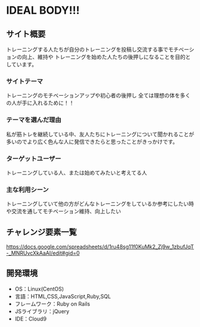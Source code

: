 # IDEAL BODY!!!

## サイト概要
トレーニングする人たちが自分のトレーニングを投稿し交流する事でモチベーションの向上、維持や
トレーニングを始めた人たちの後押しになることを目的としています。

### サイトテーマ
トレーニングのモチベーションアップや初心者の後押し
全ては理想の体を多くの人が手に入れるために！！

### テーマを選んだ理由
私が筋トレを継続している中、友人たちにトレーニングについて聞かれることが多いのでより広く色んな人に発信できたらと思ったことがきっかけです。

### ターゲットユーザー
トレーニングしている人、または始めてみたいと考えてる人

### 主な利用シーン
トレーニングしていて他の方がどんなトレーニングをしているか参考にしたい時や交流を通してモチベーション維持、向上したい

## チャレンジ要素一覧
https://docs.google.com/spreadsheets/d/1ru48sg11f0KuMk2_Zj9w_1zbufJqT-_MNRUvcXkAaAI/edit#gid=0

## 開発環境
- OS：Linux(CentOS)
- 言語：HTML,CSS,JavaScript,Ruby,SQL
- フレームワーク：Ruby on Rails
- JSライブラリ：jQuery
- IDE：Cloud9


